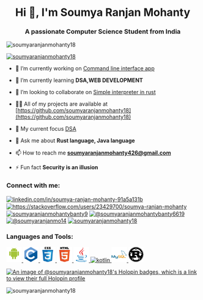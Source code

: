 <h1 align="center">Hi 👋, I'm Soumya Ranjan Mohanty</h1>
<h3 align="center">A passionate Computer Science Student from India</h3>

<p align="left"> <img src="https://komarev.com/ghpvc/?username=soumyaranjanmohanty18&label=Profile%20views&color=0e75b6&style=flat" alt="soumyaranjanmohanty18" /> </p>

<p align="left"> <a href="https://github.com/ryo-ma/github-profile-trophy"><img src="https://github-profile-trophy.vercel.app/?username=soumyaranjanmohanty18" alt="soumyaranjanmohanty18" /></a> </p>

- 🔭 I’m currently working on [Command line interface app](https://github.com/soumyaranjanmohanty18/MinorProjectCLI)

- 🌱 I’m currently learning **DSA,WEB DEVELOPMENT**

- 👯 I’m looking to collaborate on [Simple interpreter in rust](https://github.com/soumyaranjanmohanty18/Simple_Interpreter)

- 👨‍💻 All of my projects are available at [https://github.com/soumyaranjanmohanty18](https://github.com/soumyaranjanmohanty18)

- 📝 My current focus [DSA](DSA)

- 💬 Ask me about **Rust language, Java language**

- 📫 How to reach me **soumyaranjanmohanty426@gmail.com**

- ⚡ Fun fact **Security is an illusion**

<h3 align="left">Connect with me:</h3>
<p align="left">
<a href="https://linkedin.com/in/linkedin.com/in/soumya-ranjan-mohanty-91a5a131b" target="blank"><img align="center" src="https://raw.githubusercontent.com/rahuldkjain/github-profile-readme-generator/master/src/images/icons/Social/linked-in-alt.svg" alt="linkedin.com/in/soumya-ranjan-mohanty-91a5a131b" height="30" width="40" /></a>
<a href="https://stackoverflow.com/users/https://stackoverflow.com/users/23429700/soumya-ranjan-mohanty" target="blank"><img align="center" src="https://raw.githubusercontent.com/rahuldkjain/github-profile-readme-generator/master/src/images/icons/Social/stack-overflow.svg" alt="https://stackoverflow.com/users/23429700/soumya-ranjan-mohanty" height="30" width="40" /></a>
<a href="https://instagram.com/soumyaranjanmohantybanty9" target="blank"><img align="center" src="https://raw.githubusercontent.com/rahuldkjain/github-profile-readme-generator/master/src/images/icons/Social/instagram.svg" alt="soumyaranjanmohantybanty9" height="30" width="40" /></a>
<a href="https://www.youtube.com/c/@soumyaranjanmohantybanty6619" target="blank"><img align="center" src="https://raw.githubusercontent.com/rahuldkjain/github-profile-readme-generator/master/src/images/icons/Social/youtube.svg" alt="@soumyaranjanmohantybanty6619" height="30" width="40" /></a>
<a href="https://www.hackerrank.com/@soumyaranjanmo14" target="blank"><img align="center" src="https://raw.githubusercontent.com/rahuldkjain/github-profile-readme-generator/master/src/images/icons/Social/hackerrank.svg" alt="@soumyaranjanmo14" height="30" width="40" /></a>
<a href="https://www.leetcode.com/soumyaranjanmohanty18" target="blank"><img align="center" src="https://raw.githubusercontent.com/rahuldkjain/github-profile-readme-generator/master/src/images/icons/Social/leet-code.svg" alt="soumyaranjanmohanty18" height="30" width="40" /></a>
</p>

<h3 align="left">Languages and Tools:</h3>
<p align="left"> <a href="https://developer.android.com" target="_blank" rel="noreferrer"> <img src="https://raw.githubusercontent.com/devicons/devicon/master/icons/android/android-original-wordmark.svg" alt="android" width="40" height="40"/> </a> <a href="https://www.cprogramming.com/" target="_blank" rel="noreferrer"> <img src="https://raw.githubusercontent.com/devicons/devicon/master/icons/c/c-original.svg" alt="c" width="40" height="40"/> </a> <a href="https://www.w3schools.com/css/" target="_blank" rel="noreferrer"> <img src="https://raw.githubusercontent.com/devicons/devicon/master/icons/css3/css3-original-wordmark.svg" alt="css3" width="40" height="40"/> </a> <a href="https://www.w3.org/html/" target="_blank" rel="noreferrer"> <img src="https://raw.githubusercontent.com/devicons/devicon/master/icons/html5/html5-original-wordmark.svg" alt="html5" width="40" height="40"/> </a> <a href="https://www.java.com" target="_blank" rel="noreferrer"> <img src="https://raw.githubusercontent.com/devicons/devicon/master/icons/java/java-original.svg" alt="java" width="40" height="40"/> </a> <a href="https://kotlinlang.org" target="_blank" rel="noreferrer"> <img src="https://www.vectorlogo.zone/logos/kotlinlang/kotlinlang-icon.svg" alt="kotlin" width="40" height="40"/> </a> <a href="https://www.mysql.com/" target="_blank" rel="noreferrer"> <img src="https://raw.githubusercontent.com/devicons/devicon/master/icons/mysql/mysql-original-wordmark.svg" alt="mysql" width="40" height="40"/> </a> <a href="https://www.rust-lang.org" target="_blank" rel="noreferrer"> <img src="https://raw.githubusercontent.com/devicons/devicon/master/icons/rust/rust-plain.svg" alt="rust" width="40" height="40"/> </a> </p>

[![An image of @soumyaranjanmohanty18's Holopin badges, which is a link to view their full Holopin profile](https://holopin.me/soumyaranjanmohanty18)](https://holopin.io/@soumyaranjanmohanty18)

<p><img align="center" src="https://github-readme-stats.vercel.app/api/top-langs?username=soumyaranjanmohanty18&show_icons=true&locale=en&layout=compact" alt="soumyaranjanmohanty18" /></p>
